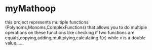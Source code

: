 # myMathoop
this project represents multiple functions (Polynoms,Monoms,ComplexFunctions) that allows you to do multiple operations on these functions like checking if two functions are equals,copying,adding,multiplying,calculating f(x) while x is a double value...... 
